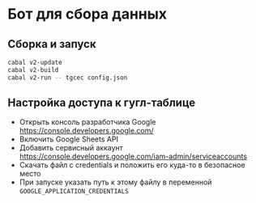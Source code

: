 # Бот для сбора данных

## Сборка и запуск

``` sh
cabal v2-update
cabal v2-build
cabal v2-run -- tgcec config.json
```

## Настройка доступа к гугл-таблице

- Открыть консоль разработчика Google https://console.developers.google.com/
- Включить Google Sheets API
- Добавить сервисный аккаунт https://console.developers.google.com/iam-admin/serviceaccounts
- Скачать файл с credentials и положить его куда-то в безопасное место
- При запуске указать путь к этому файлу в переменной `GOOGLE_APPLICATION_CREDENTIALS`
